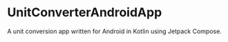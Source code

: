 # UnitConverterAndroidApp
A unit conversion app written for Android in Kotlin using Jetpack Compose.